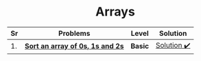 <div align = "center">

# Arrays

| Sr  | Problems                                                                                                                                            | Level      | Solution                                                                                                                                                         |
| --- | --------------------------------------------------------------------------------------------------------------------------------------------------- | ---------- | ---------------------------------------------------------------------------------------------------------------------------------------------------------------- |
| 1.  | [**Sort an array of 0s, 1s and 2s**](https://practice.geeksforgeeks.org/problems/sort-an-array-of-0s-1s-and-2s4231/1#)| **Basic**  | [Solution ✔️](https://github.com/swayamterode/Codes/blob/main/Platform/GeeksforGeeks/Arrays/001.Sort%20an%20array%20of%200s%2C%201s%20and%202s.cpp)|

</div>

